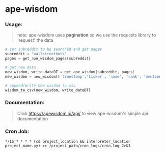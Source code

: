 # ape-wisdom

### Usage:

> note: ape-wisdom uses **pagination** so we use the requests library to 'request' the data
```python
# set subreddit to be searched and get pages
subreddit = 'wallstreetbets'
pages = get_ape_wisdom_pages(subreddit)

# get new data
new_wisdom, write_dateDT = get_ape_wisdom(subreddit, pages)
new_wisdom = new_wisdom[['timestamp','ticker', 'name', 'rank', 'mentions','upvotes','rank_24h_ago', 'mentions_24h_ago']]

# append/write new wisdom to csv
wisdom_to_csv(new_wisdom, write_dateDT)
```
### Documentation:
> Click https://apewisdom.io/api/ to view ape-wisdom's simple api documentation

### Cron Job:
```
*/15 * * * * (cd project_location && interpreter_location project_name.py) >> /project_path/cron_logs/cron.log 2>&1

```
